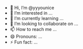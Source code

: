 - 👋 Hi, I’m @yyyounice
- 👀 I’m interested in ...
- 🌱 I’m currently learning ...
- 💞️ I’m looking to collaborate on ...
- 📫 How to reach me ...
- 😄 Pronouns: ...
- ⚡ Fun fact: ...

<!---
yyyounice/yyyounice is a ✨ special ✨ repository because its `README.md` (this file) appears on your GitHub profile.
You can click the Preview link to take a look at your changes.
--->

